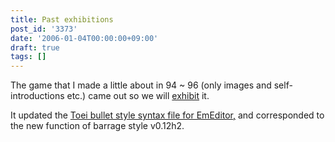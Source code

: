 ```yaml
---
title: Past exhibitions
post_id: '3373'
date: '2006-01-04T00:00:00+09:00'
draft: true
tags: []
---
```


The game that I made a little about in 94 ~ 96 (only images and self-introductions etc.) came out so we will [exhibit](/tag/basic) it.

It updated the [Toei bullet style syntax file for EmEditor,](/emeditor-danmakufu) and corresponded to the new function of barrage style v0.12h2.
